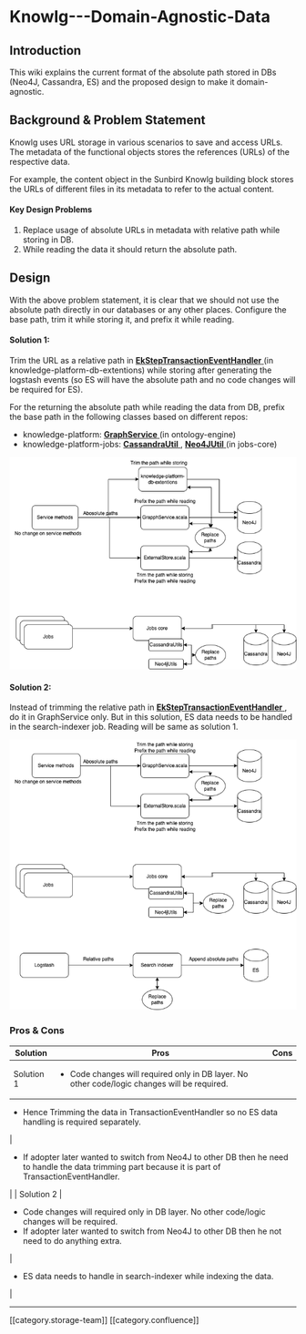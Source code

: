 # Knowlg---Domain-Agnostic-Data

## Introduction

This wiki explains the current format of the absolute path stored in DBs (Neo4J, Cassandra, ES) and the proposed design to make it domain-agnostic.

## Background & Problem Statement

Knowlg uses URL storage in various scenarios to save and access URLs. The metadata of the functional objects stores the references (URLs) of the respective data.

For example, the content object in the Sunbird Knowlg building block stores the URLs of different files in its metadata to refer to the actual content.

#### Key Design Problems

1. Replace usage of absolute URLs in metadata with relative path while storing in DB.
2. While reading the data it should return the absolute path.

## Design

With the above problem statement, it is clear that we should not use the absolute path directly in our databases or any other places. Configure the base path, trim it while storing it, and prefix it while reading.

#### Solution 1:

Trim the URL as a relative path in [**EkStepTransactionEventHandler** ](https://github.com/project-sunbird/knowledge-platform-db-extensions/blob/release-4.1.0/neo4j-extensions/transaction-event-handler/src/main/java/org/sunbird/kernel/extension/EkStepTransactionEventHandler.java)(in knowledge-platform-db-extentions) while storing after generating the logstash events (so ES will have the absolute path and no code changes will be required for ES).

For the returning the absolute path while reading the data from DB, prefix the base path in the following classes based on different repos:

* knowledge-platform: [**GraphService** ](https://github.com/project-sunbird/knowledge-platform/blob/master/ontology-engine/graph-core\_2.11/src/main/scala/org/sunbird/graph/GraphService.scala)(in ontology-engine)
* knowledge-platform-jobs: [**CassandraUtil** ](https://github.com/project-sunbird/knowledge-platform-jobs/blob/master/jobs-core/src/main/scala/org/sunbird/job/util/CassandraUtil.scala), [**Neo4JUtil** ](https://github.com/project-sunbird/knowledge-platform-jobs/blob/master/jobs-core/src/main/scala/org/sunbird/job/util/Neo4JUtil.scala)(in jobs-core)

![](<../../../../../../Design/sbdesign-kw-td-des3/images/storage/CNAME Knowlg design-Copy of Page-1.drawio.png>)

#### Solution 2:

Instead of trimming the relative path in [**EkStepTransactionEventHandler** ](https://github.com/project-sunbird/knowledge-platform-db-extensions/blob/release-4.1.0/neo4j-extensions/transaction-event-handler/src/main/java/org/sunbird/kernel/extension/EkStepTransactionEventHandler.java), do it in GraphService only. But in this solution, ES data needs to be handled in the search-indexer job. Reading will be same as solution 1.

![](<../../../../../../Design/sbdesign-kw-td-des3/images/storage/CNAME Knowlg design-Page-1.drawio.png>)

### Pros & Cons

| **Solution** | **Pros**                                                                                                     | **Cons** |
| ------------ | ------------------------------------------------------------------------------------------------------------ | -------- |
| Solution 1   | <ul><li>Code changes will required only in DB layer. No other code/logic changes will be required.</li></ul> |          |

* Hence Trimming the data in TransactionEventHandler so no ES data handling is required separately.

|

* If adopter later wanted to switch from Neo4J to other DB then he need to handle the data trimming part because it is part of TransactionEventHandler.

\| | Solution 2 |

* Code changes will required only in DB layer. No other code/logic changes will be required.
* If adopter later wanted to switch from Neo4J to other DB then he not need to do anything extra.

|

* ES data needs to handle in search-indexer while indexing the data.

|

***

\[\[category.storage-team]] \[\[category.confluence]]
